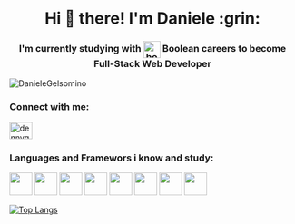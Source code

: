 
<!--
**DanieleGelsomino/DanieleGelsomino** is a ✨ _special_ ✨ repository because its `README.md` (this file) appears on your GitHub profile.
-->

<h1 align="center">Hi 👋 there! I'm Daniele :grin:</h1>
<h3 align="center">I'm currently studying with <a href="https://boolean.careers/" target="blank"><img align="center" src="https://boolean.careers/favicon/favicon.ico" alt="boolean.careers" height="30" width="30" /></a> Boolean careers to become Full-Stack Web Developer</h3>

<p align="left"> <img src="https://komarev.com/ghpvc/?username=DanieleGelsomino7&label=Profile%20views&color=0e75b6&style=flat" alt="DanieleGelsomino" /> </p>

<h3 align="left">Connect with me:</h3>
<p align="left">
<a href="https://www.instagram.com/denny.gelso/" target="blank"><img align="center" src="https://raw.githubusercontent.com/rahuldkjain/github-profile-readme-generator/master/src/images/icons/Social/instagram.svg" alt="dennygelso" height="30" width="40" /></a>
</p>

<h3 align="left">Languages and Framewors i know and study:</h3>
<p><img src="https://cdn.jsdelivr.net/gh/devicons/devicon/icons/html5/html5-original.svg" height="40" width="40"/>
<img src="https://cdn.jsdelivr.net/gh/devicons/devicon/icons/css3/css3-original.svg" height="40" width="40"/>
<img src="https://cdn.jsdelivr.net/gh/devicons/devicon/icons/bootstrap/bootstrap-original.svg" height="40" width="40"/>
<img src="https://cdn.jsdelivr.net/gh/devicons/devicon/icons/javascript/javascript-original.svg" height="40" width="40"/>
<img src="https://cdn.jsdelivr.net/gh/devicons/devicon/icons/git/git-original.svg" height="40" width="40"/>
<img src="https://user-images.githubusercontent.com/96072268/161374582-fd35a2c4-069a-4c52-966d-6dd1b87d1c98.png" width="40" height="40"/>
<img src="https://cdn.jsdelivr.net/gh/devicons/devicon/icons/sass/sass-original.svg" width="40" height="40" />
<img src="https://cdn.jsdelivr.net/gh/devicons/devicon/icons/nodejs/nodejs-original.svg" width="40" height="40" /></p>
          

[![Top Langs](https://github-readme-stats.vercel.app/api/top-langs/?username=DanieleGelsomino&layout=compact)](https://github.com/DanieleGelsomino/github-readme-stats)


